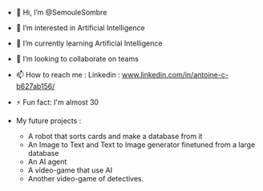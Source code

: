 - 👋 Hi, I’m @SemouleSombre
- 👀 I’m interested in Artificial Intelligence
- 🌱 I’m currently learning Artificial Intelligence
- 💞️ I’m looking to collaborate on teams
- 📫 How to reach me : Linkedin : www.linkedin.com/in/antoine-c-b627ab156/
- ⚡ Fun fact: I'm almost 30

- My future projects :
	- A robot that sorts cards and make a database from it
	- An Image to Text and Text to Image generator finetuned from a large database
	- An AI agent
	- A video-game that use AI
	- Another video-game of detectives.

<!---
SemouleSombre/SemouleSombre is a ✨ special ✨ repository because its `README.md` (this file) appears on your GitHub profile.
You can click the Preview link to take a look at your changes.
--->
